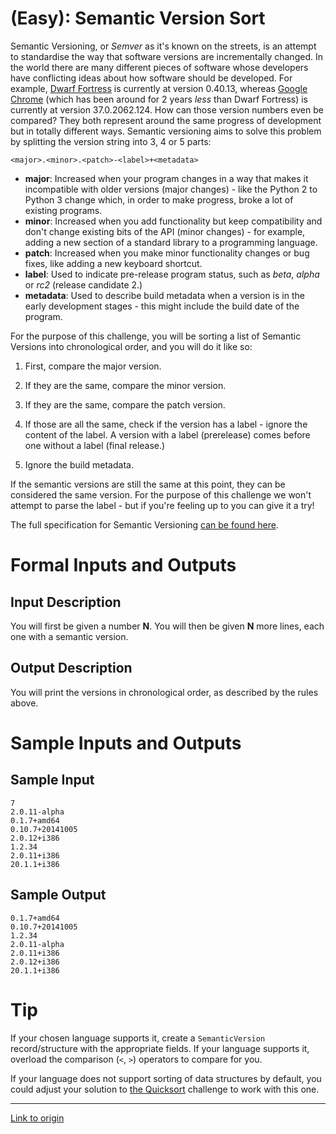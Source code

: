 # [](#EasyIcon) __(Easy)__: Semantic Version Sort

Semantic Versioning, or *Semver* as it's known on the streets, is an attempt to standardise the way that software versions are incrementally changed. In the world there are many different pieces of software whose developers have conflicting ideas about how software should be developed. For example, [Dwarf Fortress](http://www.bay12games.com/dwarves/) is currently at version 0.40.13, whereas [Google Chrome](https://en.wikipedia.org/wiki/Google_Chrome) (which has been around for 2 years *less* than Dwarf Fortress) is currently at version 37.0.2062.124. How can those version numbers even be compared? They both represent around the same progress of development but in totally different ways. Semantic versioning aims to solve this problem by splitting the version string into 3, 4 or 5 parts:

	<major>.<minor>.<patch>-<label>+<metadata>

* **major**: Increased when your program changes in a way that makes it incompatible with older versions (major changes) - like the Python 2 to Python 3 change which, in order to make progress, broke a lot of existing programs.
* **minor**: Increased when you add functionality but keep compatibility and don't change existing bits of the API (minor changes) - for example, adding a new section of a standard library to a programming language.
* **patch**: Increased when you make minor functionality changes or bug fixes, like adding a new keyboard shortcut.
* **label**: Used to indicate pre-release program status, such as *beta*, *alpha* or *rc2* (release candidate 2.)
* **metadata**: Used to describe build metadata when a version is in the early development stages - this might include the build date of the program.

For the purpose of this challenge, you will be sorting a list of Semantic Versions into chronological order, and you will do it like so:

1. First, compare the major version.

2. If they are the same, compare the minor version.

3. If they are the same, compare the patch version.

4. If those are all the same, check if the version has a label - ignore the content of the label. A version with a label (prerelease) comes before one without a label (final release.)

5. Ignore the build metadata.

If the semantic versions are still the same at this point, they can be considered the same version. For the purpose of this challenge we won't attempt to parse the label - but if you're feeling up to you can give it a try!

The full specification for Semantic Versioning [can be found here](http://semver.org/).

# Formal Inputs and Outputs

## Input Description

You will first be given a number **N**. You will then be given **N** more lines, each one with a semantic version.

## Output Description

You will print the versions in chronological order, as described by the rules above.

# Sample Inputs and Outputs

## Sample Input

	7
	2.0.11-alpha
	0.1.7+amd64
	0.10.7+20141005
	2.0.12+i386
	1.2.34
	2.0.11+i386
	20.1.1+i386

## Sample Output

	0.1.7+amd64
	0.10.7+20141005
	1.2.34
	2.0.11-alpha
	2.0.11+i386
	2.0.12+i386
	20.1.1+i386

# Tip

If your chosen language supports it, create a `SemanticVersion` record/structure with the appropriate fields. If your language supports it, overload the comparison (`<`, `>`) operators to compare for you.

If your language does not support sorting of data structures by default, you could adjust your solution to [the Quicksort](/r/dailyprogrammer/comments/2ejl4x/) challenge to work with this one.

---

[Link to origin](https://www.reddit.com/r/dailyprogrammer/2igfj9)